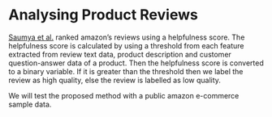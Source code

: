 # Analysing Product Reviews

[Saumya et al.](https://arxiv.org/abs/1901.06274) ranked amazon’s reviews using a helpfulness score. The helpfulness score is calculated by using a threshold from each feature extracted from review text data, product description and customer question-answer data of a product. Then the helpfulness score is converted to a binary variable. If it is greater than the threshold then we label the review as high quality, else the review is labelled as low quality.

We will test the proposed method with a public amazon e-commerce sample data. 
